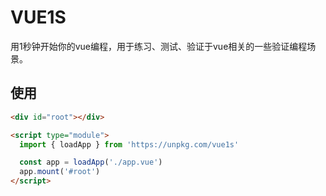 # VUE1S

用1秒钟开始你的vue编程，用于练习、测试、验证于vue相关的一些验证编程场景。

## 使用

```html
<div id="root"></div>

<script type="module">
  import { loadApp } from 'https://unpkg.com/vue1s'

  const app = loadApp('./app.vue')
  app.mount('#root')
</script>
```
